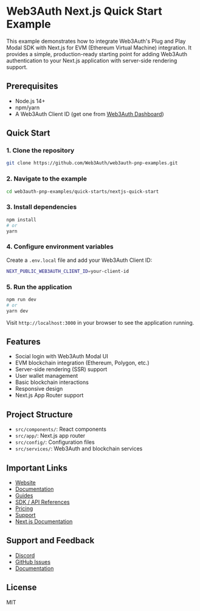 # Web3Auth Next.js Quick Start Example

This example demonstrates how to integrate Web3Auth's Plug and Play Modal SDK with Next.js for EVM (Ethereum Virtual Machine) integration. It provides a simple, production-ready starting point for adding Web3Auth authentication to your Next.js application with server-side rendering support.

## Prerequisites
- Node.js 14+
- npm/yarn
- A Web3Auth Client ID (get one from [Web3Auth Dashboard](https://dashboard.web3auth.io))

## Quick Start

### 1. Clone the repository
```bash
git clone https://github.com/Web3Auth/web3auth-pnp-examples.git
```

### 2. Navigate to the example
```bash
cd web3auth-pnp-examples/quick-starts/nextjs-quick-start
```

### 3. Install dependencies
```bash
npm install
# or
yarn
```

### 4. Configure environment variables
Create a `.env.local` file and add your Web3Auth Client ID:
```bash
NEXT_PUBLIC_WEB3AUTH_CLIENT_ID=your-client-id
```

### 5. Run the application
```bash
npm run dev
# or
yarn dev
```

Visit `http://localhost:3000` in your browser to see the application running.

## Features
- Social login with Web3Auth Modal UI
- EVM blockchain integration (Ethereum, Polygon, etc.)
- Server-side rendering (SSR) support
- User wallet management
- Basic blockchain interactions
- Responsive design
- Next.js App Router support

## Project Structure
- `src/components/`: React components
- `src/app/`: Next.js app router
- `src/config/`: Configuration files
- `src/services/`: Web3Auth and blockchain services

## Important Links
- [Website](https://web3auth.io)
- [Documentation](https://web3auth.io/docs)
- [Guides](https://web3auth.io/docs/guides)
- [SDK / API References](https://web3auth.io/docs/sdk)
- [Pricing](https://web3auth.io/pricing.html)
- [Support](https://discord.gg/web3auth)
- [Next.js Documentation](https://nextjs.org/docs)

## Support and Feedback
- [Discord](https://discord.gg/web3auth)
- [GitHub Issues](https://github.com/Web3Auth/web3auth-pnp-examples/issues)
- [Documentation](https://web3auth.io/docs/connect-blockchain/evm)

## License
MIT
